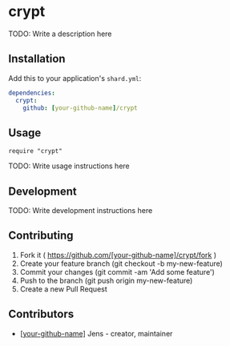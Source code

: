 # crypt

TODO: Write a description here

## Installation

Add this to your application's `shard.yml`:

```yaml
dependencies:
  crypt:
    github: [your-github-name]/crypt
```

## Usage

```crystal
require "crypt"
```

TODO: Write usage instructions here

## Development

TODO: Write development instructions here

## Contributing

1. Fork it ( https://github.com/[your-github-name]/crypt/fork )
2. Create your feature branch (git checkout -b my-new-feature)
3. Commit your changes (git commit -am 'Add some feature')
4. Push to the branch (git push origin my-new-feature)
5. Create a new Pull Request

## Contributors

- [[your-github-name]](https://github.com/[your-github-name]) Jens - creator, maintainer
